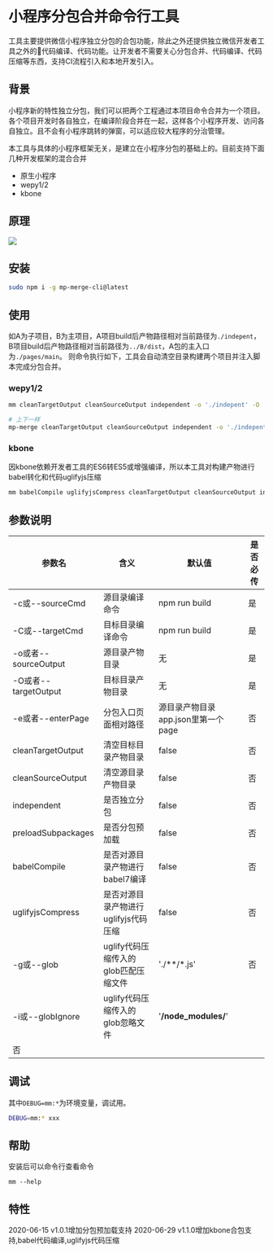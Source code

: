 # 小程序分包合并命令行工具
工具主要提供微信小程序独立分包的合包功能，除此之外还提供独立微信开发者工具之外的代码编译、代码功能。让开发者不需要关心分包合并、代码编译、代码压缩等东西，支持CI流程引入和本地开发引入。

## 背景
小程序新的特性独立分包，我们可以把两个工程通过本项目命令合并为一个项目。各个项目开发时各自独立，在编译阶段合并在一起，这样各个小程序开发、访问各自独立。且不会有小程序跳转的弹窗，可以适应较大程序的分治管理。

本工具与具体的小程序框架无关，是建立在小程序分包的基础上的。目前支持下面几种开发框架的混合合并

- 原生小程序
- wepy1/2
- kbone

## 原理
![](https://manfredhu-1252588796.cos.ap-guangzhou.myqcloud.com/mp-merge-cli%E5%8E%9F%E7%90%86.png)

## 安装

```bash
sudo npm i -g mp-merge-cli@latest
```

## 使用
如A为子项目，B为主项目，A项目build后产物路径相对当前路径为`./indepent`，B项目build后产物路径相对当前路径为`../B/dist`，A包的主入口为`./pages/main`。
则命令执行如下，工具会自动清空目录构建两个项目并注入脚本完成分包合并。

### wepy1/2
```bash
mm cleanTargetOutput cleanSourceOutput independent -o './indepent' -O '../B/dist' -e './pages/main'

# 上下一样
mp-merge cleanTargetOutput cleanSourceOutput independent -o './indepent' -O '../B/dist' -e './pages/main'
```

### kbone
因kbone依赖开发者工具的ES6转ES5或增强编译，所以本工具对构建产物进行babel转化和代码uglifyjs压缩

```bash
mm babelCompile uglifyjsCompress cleanTargetOutput cleanSourceOutput independent -r "kbone" -c "npm run build:mp" -o './dist/mp' -O '../B/dist'
```

## 参数说明

| 参数名               | 含义                 | 默认值        | 是否必传 |
| -------------------- | -------------------- | ------------- | -------- |
| -c或--sourceCmd      | 源目录编译命令       | npm run build | 是       |
| -C或--targetCmd      | 目标目录编译命令     | npm run build | 是       |
| -o或者--sourceOutput | 源目录产物目录       | 无            | 是       |
| -O或者--targetOutput | 目标目录产物目录     | 无            | 是       |
| -e或者--enterPage    | 分包入口页面相对路径 | 源目录产物目录app.json里第一个page| 否       |
| cleanTargetOutput          | 清空目标目录产物目录         | false         | 否       |
| cleanSourceOutput          | 清空源目录产物目录         | false         | 否       |
| independent          | 是否独立分包         | false         | 否       |
| preloadSubpackages          | 是否分包预加载         | false         | 否       |
| babelCompile          | 是否对源目录产物进行babel7编译         | false         | 否       |
| uglifyjsCompress          | 是否对源目录产物进行uglifyjs代码压缩         | false         | 否       |
| -g或--glob          | uglify代码压缩传入的glob匹配压缩文件        | './**/*.js'         | 否       |
| -i或--globIgnore          | uglify代码压缩传入的glob忽略文件        | '**/node_modules/**'         | 
否       |

## 调试
其中`DEBUG=mm:*`为环境变量，调试用。

```bash
DEBUG=mm:* xxx
```

## 帮助
安装后可以命令行查看命令
```
mm --help
```

## 特性
2020-06-15 v1.0.1增加分包预加载支持
2020-06-29 v1.1.0增加kbone合包支持,babel代码编译,uglifyjs代码压缩
